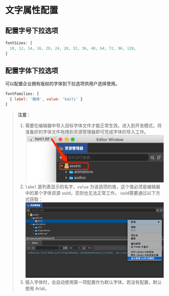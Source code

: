 # 文字属性配置

## 配置字号下拉选项

```js
fontSizes: [
  10, 12, 14, 16, 20, 24, 28, 32, 36, 48, 64, 72, 96, 128,
]
```

## 配置字体下拉选项
可以配置企业拥有版权的字体到下拉选项供用户选择使用。
```js
fontFamilies: [
  { label: '楷体', value: 'kaiti' }
]
```
> **注意**： 
> 1. 需要在编辑器中导入目标字体文件才能正常生效。进入到开发模式，将准备好的字体文件拖拽到资源管理器即可完成字体的导入工作。
> ![](./img/import.png)
> 2. `label` 是列表显示的名字，`value` 为该选项的值，这个值必须是编辑器中的某个字体资源 uuid，否则也无法正常工作。 uuid需要通过以下方式获取：
> ![](./img/uuid.png)
> 3. 插入字体时，会自动使用第一项配置作为默认字体，若没有配置，默认使用 Arial。
